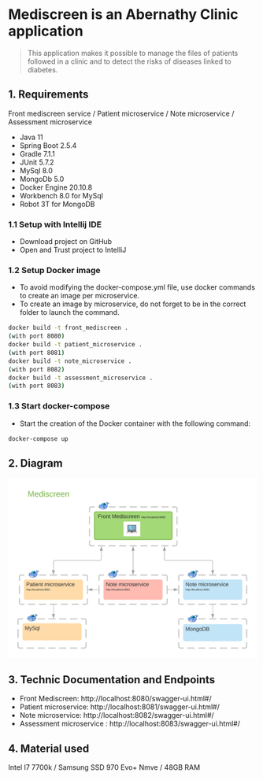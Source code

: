 # Mediscreen is an Abernathy Clinic application


>This application makes it possible to manage the files of patients followed in a clinic and to detect the risks of diseases linked to diabetes.

## 1. Requirements

Front mediscreen service / Patient microservice / Note microservice / Assessment microservice 
- Java 11 
- Spring Boot 2.5.4
- Gradle 7.1.1
- JUnit 5.7.2
- MySql 8.0
- MongoDb 5.0
- Docker Engine 20.10.8
- Workbench 8.0 for MySql
- Robot 3T for MongoDB

### 1.1 Setup with Intellij IDE
- Download project on GitHub
- Open and Trust project to IntelliJ

### 1.2 Setup Docker image
- To avoid modifying the docker-compose.yml file, use docker commands to create an image per microservice. 
- To create an image by microservice, do not forget to be in the correct folder to launch the command.
```bash
docker build -t front_mediscreen . 
(with port 8080)
docker build -t patient_microservice . 
(with port 8081)
docker build -t note_microservice . 
(with port 8082)
docker build -t assessment_microservice . 
(with port 8083)
```
### 1.3 Start docker-compose
- Start the creation of the Docker container with the following command:
```bash
docker-compose up 
```
## 2. Diagram
![App Diagram](doc/Schema.png)

## 3. Technic Documentation and Endpoints
- Front Mediscreen: http://localhost:8080/swagger-ui.html#/
- Patient microservice: http://localhost:8081/swagger-ui.html#/
- Note microservice: http://localhost:8082/swagger-ui.html#/
- Assessment microservice : http://localhost:8083/swagger-ui.html#/

## 4. Material used
Intel I7 7700k / Samsung SSD 970 Evo+ Nmve / 48GB RAM
